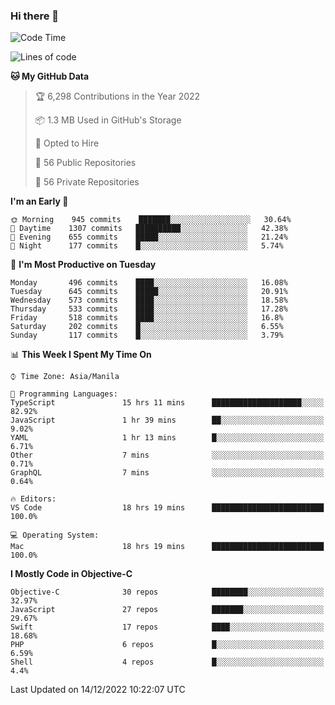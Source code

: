 ### Hi there 👋

<!--START_SECTION:waka-->
![Code Time](http://img.shields.io/badge/Code%20Time-3%2C479%20hrs%2022%20mins-blue)

![Lines of code](https://img.shields.io/badge/From%20Hello%20World%20I%27ve%20Written-2%20Million%20lines%20of%20code-blue)

**🐱 My GitHub Data** 

> 🏆 6,298 Contributions in the Year 2022
 > 
> 📦 1.3 MB Used in GitHub's Storage 
 > 
> 💼 Opted to Hire
 > 
> 📜 56 Public Repositories 
 > 
> 🔑 56 Private Repositories  
 > 
**I'm an Early 🐤** 

```text
🌞 Morning    945 commits    ███████░░░░░░░░░░░░░░░░░░   30.64% 
🌆 Daytime    1307 commits   ██████████░░░░░░░░░░░░░░░   42.38% 
🌃 Evening    655 commits    █████░░░░░░░░░░░░░░░░░░░░   21.24% 
🌙 Night      177 commits    █░░░░░░░░░░░░░░░░░░░░░░░░   5.74%

```
📅 **I'm Most Productive on Tuesday** 

```text
Monday       496 commits    ████░░░░░░░░░░░░░░░░░░░░░   16.08% 
Tuesday      645 commits    █████░░░░░░░░░░░░░░░░░░░░   20.91% 
Wednesday    573 commits    ████░░░░░░░░░░░░░░░░░░░░░   18.58% 
Thursday     533 commits    ████░░░░░░░░░░░░░░░░░░░░░   17.28% 
Friday       518 commits    ████░░░░░░░░░░░░░░░░░░░░░   16.8% 
Saturday     202 commits    █░░░░░░░░░░░░░░░░░░░░░░░░   6.55% 
Sunday       117 commits    █░░░░░░░░░░░░░░░░░░░░░░░░   3.79%

```


📊 **This Week I Spent My Time On** 

```text
⌚︎ Time Zone: Asia/Manila

💬 Programming Languages: 
TypeScript               15 hrs 11 mins      ████████████████████░░░░░   82.92% 
JavaScript               1 hr 39 mins        ██░░░░░░░░░░░░░░░░░░░░░░░   9.02% 
YAML                     1 hr 13 mins        █░░░░░░░░░░░░░░░░░░░░░░░░   6.71% 
Other                    7 mins              ░░░░░░░░░░░░░░░░░░░░░░░░░   0.71% 
GraphQL                  7 mins              ░░░░░░░░░░░░░░░░░░░░░░░░░   0.64%

🔥 Editors: 
VS Code                  18 hrs 19 mins      █████████████████████████   100.0%

💻 Operating System: 
Mac                      18 hrs 19 mins      █████████████████████████   100.0%

```

**I Mostly Code in Objective-C** 

```text
Objective-C              30 repos            ████████░░░░░░░░░░░░░░░░░   32.97% 
JavaScript               27 repos            ███████░░░░░░░░░░░░░░░░░░   29.67% 
Swift                    17 repos            ████░░░░░░░░░░░░░░░░░░░░░   18.68% 
PHP                      6 repos             █░░░░░░░░░░░░░░░░░░░░░░░░   6.59% 
Shell                    4 repos             █░░░░░░░░░░░░░░░░░░░░░░░░   4.4%

```



 Last Updated on 14/12/2022 10:22:07 UTC
<!--END_SECTION:waka-->


<!--
**rad182/rad182** is a ✨ _special_ ✨ repository because its `README.md` (this file) appears on your GitHub profile.

Here are some ideas to get you started:

- 🔭 I’m currently working on ...
- 🌱 I’m currently learning ...
- 👯 I’m looking to collaborate on ...
- 🤔 I’m looking for help with ...
- 💬 Ask me about ...
- 📫 How to reach me: ...
- 😄 Pronouns: ...
- ⚡ Fun fact: ...
-->
